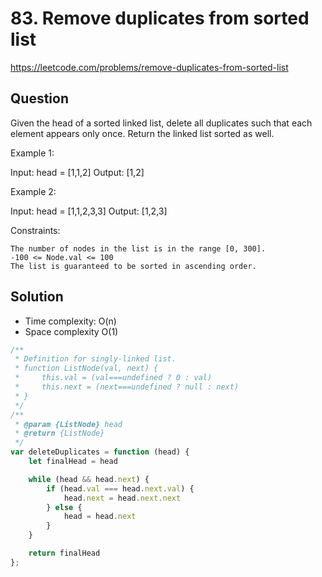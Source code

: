 # 83. Remove duplicates from sorted list

https://leetcode.com/problems/remove-duplicates-from-sorted-list

## Question

Given the head of a sorted linked list, delete all duplicates such that each element appears only once. Return the linked list sorted as well.

Example 1:

Input: head = [1,1,2]
Output: [1,2]

Example 2:

Input: head = [1,1,2,3,3]
Output: [1,2,3]

Constraints:

    The number of nodes in the list is in the range [0, 300].
    -100 <= Node.val <= 100
    The list is guaranteed to be sorted in ascending order.

## Solution

- Time complexity: O(n)
- Space complexity O(1)

```javascript
/**
 * Definition for singly-linked list.
 * function ListNode(val, next) {
 *     this.val = (val===undefined ? 0 : val)
 *     this.next = (next===undefined ? null : next)
 * }
 */
/**
 * @param {ListNode} head
 * @return {ListNode}
 */
var deleteDuplicates = function (head) {
    let finalHead = head

    while (head && head.next) {
        if (head.val === head.next.val) {
            head.next = head.next.next
        } else {
            head = head.next
        }
    }

    return finalHead
};
```
